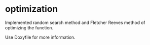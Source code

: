 # optimization

Implemented random search method and Fletcher Reeves method of optimizing the function.

Use Doxyfile for more information.
